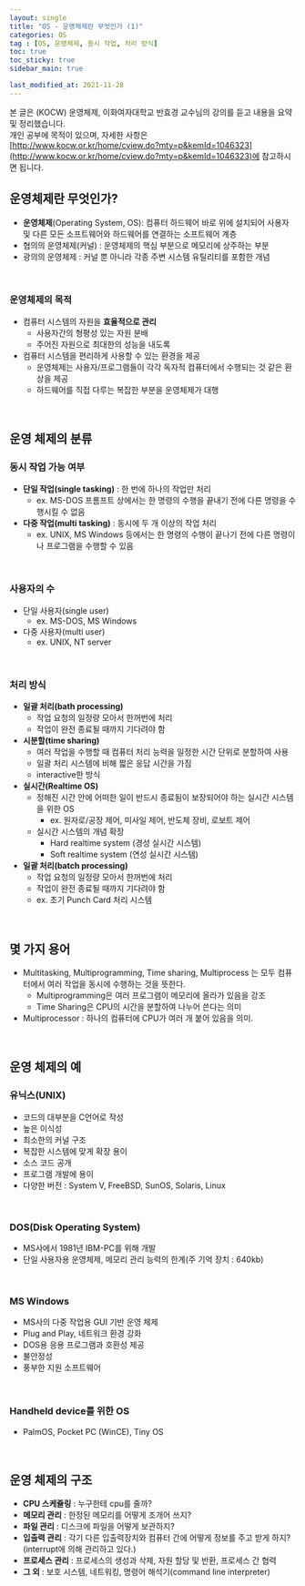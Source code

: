 ```yaml
---
layout: single
title: "OS - 운영체제란 무엇인가 (1)"
categories: OS
tag : [OS, 운영체제, 동시 작업, 처리 방식]
toc: true
toc_sticky: true
sidebar_main: true

last_modified_at: 2021-11-28
---
```


본 글은 (KOCW) 운영체제, 이화여자대학교 반효경 교수님의 강의를 듣고 내용을 요약 및 정리했습니다. <br> 개인 공부에 목적이 있으며, 자세한 사항은 [http://www.kocw.or.kr/home/cview.do?mty=p&kemId=1046323](http://www.kocw.or.kr/home/cview.do?mty=p&kemId=1046323)에 참고하시면 됩니다.

## 운영체제란 무엇인가?

- **운영체제**(Operating System, OS): 컴퓨터 하드웨어 바로 위에 설치되어 사용자 및 다른 모든 소프트웨어와 하드웨어를 연결하는 소프트웨어 계층
- 협의의 운영체제(커널) : 운영체제의 핵심 부분으로 메모리에 상주하는 부분
- 광의의 운영체제 : 커널 뿐 아니라 각종 주변 시스템 유틸리티를 포함한 개념

<br>

### 운영체제의 목적

- 컴퓨터 시스템의 자원을 **효율적으로 관리**
  - 사용자간의 형평성 있는 자원 분배
  - 주어진 자원으로 최대한의 성능을 내도록
- 컴퓨터 시스템을 편리하게 사용할 수 있는 환경을 제공
  - 운영체제는 사용자/프로그램들이 각각 독자적 컴퓨터에서 수행되는 것 같은 환상을 제공
  - 하드웨어를 직접 다루는 복잡한 부분을 운영체제가 대행

<br>

## 운영 체제의 분류

### 동시 작업 가능 여부 

- **단일 작업(single tasking)** : 한 번에 하나의 작업만 처리
  - ex. MS-DOS 프롬프트 상에서는 한 명령의 수행을 끝내기 전에 다른 명령을 수행시킬 수 없음
- **다중 작업(multi tasking)** : 동시에 두 개 이상의 작업 처리
  - ex. UNIX, MS Windows 등에서는 한 명령의 수행이 끝나기 전에 다른 명령이나 프로그램을 수행할 수 있음

<br>

### 사용자의 수

- 단일 사용자(single user)
  - ex. MS-DOS, MS Windows
- 다중 사용자(multi user)
  - ex. UNIX, NT server

<br>

### 처리 방식

- **일괄 처리(bath processing)**
  - 작업 요청의 일정량 모아서 한꺼번에 처리
  - 작업이 완전 종료될 때까지 기다려야 함
- **시분할(time sharing)**
  - 여러 작업을 수행할 때 컴퓨터 처리 능력을 일정한 시간 단위로 분할하여 사용
  - 일괄 처리 시스템에 비해 짧은 응답 시간을 가짐
  - interactive한 방식
- **실시간(Realtime OS)**
  - 정해진 시간 안에 어떠한 일이 반드시 종료됨이 보장되어야 하는 실시간 시스템을 위한 OS
    - ex. 원자로/공장 제어, 미사일 제어, 반도체 장비, 로보트 제어
  - 실시간 시스템의 개념 확장
    - Hard realtime system (경성 실시간 시스템)
    - Soft realtime system (연성 실시간 시스템)
- **일괄 처리(batch processing)**
  - 작업 요청의 일정량 모아서 한꺼번에 처리
  - 작업이 완전 종료될 때까지 기다려야 함
  - ex. 초기 Punch Card 처리 시스템

<br>

## 몇 가지 용어

- Multitasking, Multiprogramming, Time sharing, Multiprocess 는 모두 컴퓨터에서 여러 작업을 동시에 수행하는 것을 뜻한다.
  - Multiprogramming은 여러 프로그램이 메모리에 올라가 있음을 강조
  - Time Sharing은 CPU의 시간을 분할하여 나누어 쓴다는 의미
- Multiprocessor : 하나의 컴퓨터에 CPU가 여러 개 붙어 있음을 의미.

<br>

## 운영 체제의 예

### 유닉스(UNIX)

- 코드의 대부분을 C언어로 작성
- 높은 이식성
- 최소한의 커널 구조
- 복잡한 시스템에 맞게 확장 용이
- 소스 코드 공개
- 프로그램 개발에 용이
- 다양한 버전 : System V, FreeBSD, SunOS, Solaris, Linux

<br>

### DOS(Disk Operating System)

- MS사에서 1981년 IBM-PC를 위해 개발
- 단일 사용자용 운영체제, 메모리 관리 능력의 한계(주 기억 장치 : 640kb)

<br>

### MS Windows

- MS사의 다중 작업용 GUI 기반 운영 체제
- Plug and Play, 네트워크 환경 강화
- DOS용 응용 프로그램과 호환성 제공
- 불안정성
- 풍부한 지원 소프트웨어

<br>

### Handheld device를 위한 OS

- PalmOS, Pocket PC (WinCE), Tiny OS

<br>

## 운영 체제의 구조

- **CPU 스케쥴링** : 누구한테 cpu를 줄까?
- **메모리 관리** : 한정된 메모리를 어떻게 조개어 쓰지?
- **파일 관리** : 디스크에 파일을 어떻게 보관하지?
- **입출력 관리** : 각기 다른 입출력장치와 컴퓨터 간에 어떻게 정보를 주고 받게 하지? (interrupt에 의해 관리하고 있다.)
- **프로세스 관리** : 프로세스의 생성과 삭제, 자원 할당 및 반환, 프로세스 간 협력
- **그 외** : 보호 시스템, 네트워킹, 명령어 해석기(command line interpreter)